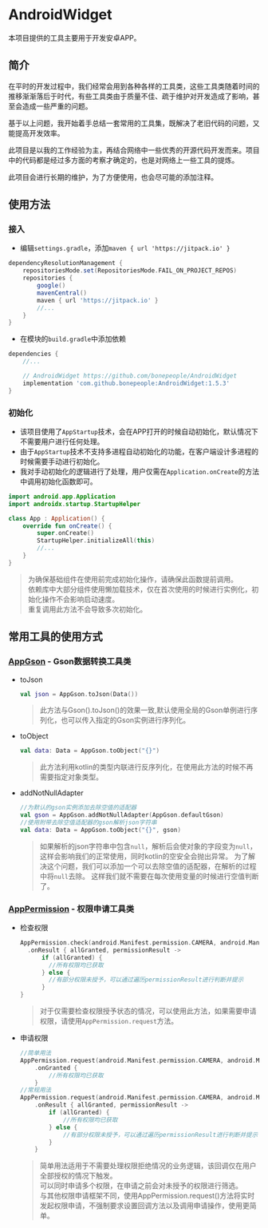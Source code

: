 # AndroidWidget

本项目提供的工具主要用于开发安卓APP。

## 简介

在平时的开发过程中，我们经常会用到各种各样的工具类，这些工具类随着时间的推移渐渐落后于时代，有些工具类由于质量不佳、疏于维护对开发造成了影响，甚至会造成一些严重的问题。

基于以上问题，我开始着手总结一套常用的工具集，既解决了老旧代码的问题，又能提高开发效率。

此项目是以我的工作经验为主，再结合网络中一些优秀的开源代码开发而来。项目中的代码都是经过多方面的考察才确定的，也是对网络上一些工具的提炼。

此项目会进行长期的维护，为了方便使用，也会尽可能的添加注释。

## 使用方法

### 接入

+ 编辑`settings.gradle`，添加`maven { url 'https://jitpack.io' }`

```groovy
dependencyResolutionManagement {
    repositoriesMode.set(RepositoriesMode.FAIL_ON_PROJECT_REPOS)
    repositories {
        google()
        mavenCentral()
        maven { url 'https://jitpack.io' }
        //...
    }
}
```

+ 在模块的`build.gradle`中添加依赖

```groovy
dependencies {
    //...

    // AndroidWidget https://github.com/bonepeople/AndroidWidget
    implementation 'com.github.bonepeople:AndroidWidget:1.5.3'
}
```

### 初始化
+ 该项目使用了`AppStartup`技术，会在APP打开的时候自动初始化，默认情况下不需要用户进行任何处理。
+ 由于`AppStartup`技术不支持多进程自动初始化的功能，在客户端设计多进程的时候需要手动进行初始化。
+ 我对手动初始化的逻辑进行了处理，用户仅需在`Application.onCreate`的方法中调用初始化函数即可。
```kotlin
import android.app.Application
import androidx.startup.StartupHelper

class App : Application() {
    override fun onCreate() {
        super.onCreate()
        StartupHelper.initializeAll(this)
        //...
    }
}
```
> 为确保基础组件在使用前完成初始化操作，请确保此函数提前调用。  
> 依赖库中大部分组件使用懒加载技术，仅在首次使用的时候进行实例化，初始化操作不会影响启动速度。  
> 重复调用此方法不会导致多次初始化。

## 常用工具的使用方式

### [AppGson][AppGson.kt] - Gson数据转换工具类

+ toJson
  ```kotlin
  val json = AppGson.toJson(Data())
  ```
  > 此方法与Gson().toJson()的效果一致,默认使用全局的Gson单例进行序列化，也可以传入指定的Gson实例进行序列化。
+ toObject
  ```kotlin
  val data: Data = AppGson.toObject("{}")
  ```
  > 此方法利用kotlin的类型内联进行反序列化，在使用此方法的时候不再需要指定对象类型。
+ addNotNullAdapter
  ```kotlin
  //为默认的gson实例添加去除空值的适配器
  val gson = AppGson.addNotNullAdapter(AppGson.defaultGson)
  //使用附带去除空值适配器的gson解析json字符串
  val data: Data = AppGson.toObject("{}", gson)
  ```
  > 如果解析的json字符串中包含`null`，解析后会使对象的字段变为`null`，这样会影响我们的正常使用，同时kotlin的空安全会抛出异常。
  > 为了解决这个问题，我们可以添加一个可以去除空值的适配器，在解析的过程中将`null`去除。
  > 这样我们就不需要在每次使用变量的时候进行空值判断了。

### [AppPermission][AppPermission.kt] - 权限申请工具类

+ 检查权限
  ```kotlin
  AppPermission.check(android.Manifest.permission.CAMERA, android.Manifest.permission.READ_EXTERNAL_STORAGE)
    .onResult { allGranted, permissionResult ->
        if (allGranted) {
          //所有权限均已获取
        } else {
          //有部分权限未授予，可以通过遍历permissionResult进行判断并提示
        }
  }
  ```
  > 对于仅需要检查权限授予状态的情况，可以使用此方法，如果需要申请权限，请使用`AppPermission.request`方法。
+ 申请权限
  ```kotlin
  //简单用法
  AppPermission.request(android.Manifest.permission.CAMERA, android.Manifest.permission.READ_EXTERNAL_STORAGE)
      .onGranted {
          //所有权限均已获取
      }
  //常规用法
  AppPermission.request(android.Manifest.permission.CAMERA, android.Manifest.permission.READ_EXTERNAL_STORAGE)
      .onResult { allGranted, permissionResult ->
          if (allGranted) {
              //所有权限均已获取
          } else {
              //有部分权限未授予，可以通过遍历permissionResult进行判断并提示
          }
      }
  ```
  > 简单用法适用于不需要处理权限拒绝情况的业务逻辑，该回调仅在用户全部授权的情况下触发。  
  > 可以同时申请多个权限，在申请之前会对未授予的权限进行筛选。  
  > 与其他权限申请框架不同，使用AppPermission.request()方法将实时发起权限申请，不强制要求设置回调方法以及调用申请操作，使用更简单。

[AppGson.kt]: https://github.com/bonepeople/AndroidWidget/blob/main/widget/src/main/java/com/bonepeople/android/widget/util/AppGson.kt

[AppPermission.kt]: https://github.com/bonepeople/AndroidWidget/blob/main/widget/src/main/java/com/bonepeople/android/widget/util/AppPermission.kt
